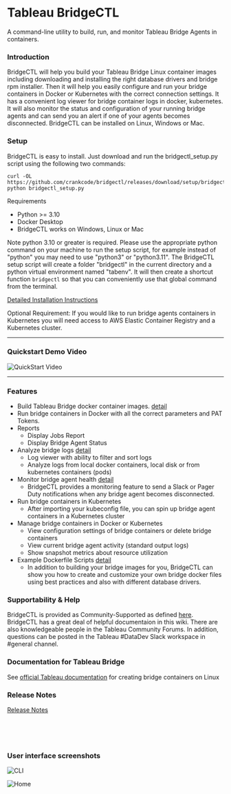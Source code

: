 
# Tableau BridgeCTL
A command-line utility to build, run, and monitor Tableau Bridge Agents in containers.


### Introduction
BridgeCTL will help you build your Tableau Bridge Linux container images including downloading and 
installing the right database drivers and bridge rpm installer. Then it will help you easily configure and 
run your bridge containers in Docker or Kubernetes with the correct connection settings. It has a convenient 
log viewer for bridge container logs in docker, kubernetes. It will also monitor the status and configuration of your 
running bridge agents and can send you an alert if one of your agents becomes disconnected. 
BridgeCTL can be installed on Linux, Windows or Mac.

### Setup
BridgeCTL is easy to install. Just download and run the bridgectl_setup.py script using the following two commands:

```
curl -OL https://github.com/crankcode/bridgectl/releases/download/setup/bridgectl_setup.py
python bridgectl_setup.py
```

Requirements
- Python >= 3.10
- Docker Desktop
- BridgeCTL works on Windows, Linux or Mac

Note python 3.10 or greater is required. Please use the appropriate python command on your machine to run the setup script, for example instead of "python" you may need to use "python3" or "python3.11". 
The BridgeCTL setup script will create a folder "bridgectl" in the current directory and a python virtual environment named "tabenv". It will then create a shortcut function `bridgectl` so that you can conveniently use that global command from the terminal.

[Detailed Installation Instructions](../../wiki/Installation)

Optional Requirement:  If you would like to run bridge agents containers in Kubernetes you will need access to AWS Elastic Container Registry and a Kubernetes cluster.

---
### Quickstart Demo Video
![QuickStart Video](https://github.com/crankcode/bridgectl/wiki/assets/bridgectl_quickstart2.gif)


---

### Features
- Build Tableau Bridge docker container images. [detail](../../wiki/Build-Bridge-Linux-Containers)
- Run bridge containers in Docker with all the correct parameters and PAT Tokens.
- Reports
  - Display Jobs Report
  - Display Bridge Agent Status
- Analyze bridge logs [detail](../../wiki/Analyze-Bridge-Logs)
  - Log viewer with ability to filter and sort logs
  - Analyze logs from local docker containers, local disk or from kubernetes containers (pods)
- Monitor bridge agent health [detail](../../wiki/Monitor-Bridge)
  - BridgeCTL provides a monitoring feature to send a Slack or Pager Duty notifications when any bridge agent becomes disconnected. 
- Run bridge containers in Kubernetes
  - After importing your kubeconfig file, you can spin up bridge agent containers in a Kubernetes cluster
- Manage bridge containers in Docker or Kubernetes
  - View configuration settings of bridge containers or delete bridge containers
  - View current bridge agent activity (standard output logs)
  - Show snapshot metrics about resource utilization
- Example Dockerfile Scripts [detail](../../wiki/Example-Scripts)
  - In addition to building your bridge images for you, BridgeCTL can show you how to create and customize your own bridge docker files using best practices and also with different database drivers.

### Supportability & Help
BridgeCTL is provided as Community-Supported as defined [here](https://www.tableau.com/support/itsupport). BridgeCTL has a great deal of helpful documentaion in this wiki. There are also knowledgeable people in the Tableau Community Forums. In addition, questions can be posted in the Tableau #DataDev Slack workspace in #general channel.

### Documentation for Tableau Bridge
See [official Tableau documentation](https://help.tableau.com/current/online/en-us/to_bridge_linux_install.htm) for creating bridge containers on Linux


### Release Notes
[Release Notes](../../wiki/Release_Notes)

<br><br><br>
### User interface screenshots



![CLI](../../wiki/assets/cli2.png)



![Home](../../wiki/assets/home4.png)
